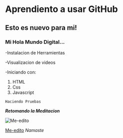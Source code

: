 # Aprendiento a usar GitHub
## Esto es nuevo para mi!
### Mi Hola Mundo Digital...

-Instalacion de Herramientas

-Visualizacion de videos

-Iniciando con:
1. HTML
2. Css
3. Javascript

~~~
Haciendo Pruebas
~~~

***Retomando la Meditacion***



![Me-edito](https://res.cloudinary.com/yudithkleon/image/upload/v1628216293/meditaci%C3%B3n-y-aprendizaje-1080x675_jn9ofe.jpg)


[Me-edito](https://online-tesis.com/como-influye-la-meditacion-en-el-aprendizaje/)
*Namaste*
